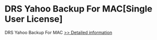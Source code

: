# DRS Yahoo Backup For MAC[Single User License]
DRS Yahoo Backup For MAC
[>> Detailed information](https://secure.shareit.com/shareit/product.html?productid=301004883&affiliateid=200057808)